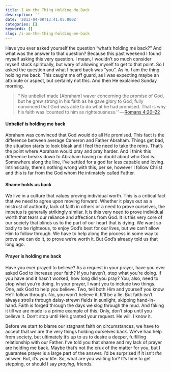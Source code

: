 ```yaml
---
title: I Am the Thing Holding Me Back
description: ''
date: '2013-04-08T13:41:05.000Z'
categories: []
keywords: []
slug: /i-am-the-thing-holding-me-back
---
```


Have you ever asked yourself the question “what’s holding me back?” And what was the answer to that question? Because this past weekend I found myself asking this very question. I mean, I wouldn’t so much consider myself stuck spiritually, but wary of allowing myself to get to that point. So I asked the question and what I heard back was “you”. As in, _I_ am the thing holding me back. This caught me off guard, as I was expecting maybe an attribute or aspect, but certainly not this. And then He explained Sunday morning.

> “ No unbelief made \[Abraham\] waver concerning the promise of God, but he grew strong in his faith as he gave glory to God, fully convinced that God was able to do what he had promised. That is why his faith was ‘counted to him as righteousness.’” — [Romans 4:20–22](http://www.biblegateway.com/passage/?search=Romans%204:20-22&version=ESV "Romans 4:20-22")

#### Unbelief is holding me back

Abraham was convinced that God would do all He promised. This fact is the difference between average Cameron and Father Abraham. Things get bad, the situation starts to look bleak and I feel the need to take the reins. That’s the point where Abraham would pray and pray harder. And I think this difference breaks down to Abraham having no doubt about who God is. Somewhere along the line, I’ve settled for a god far less capable and loving. Intrinsically, there’s nothing wrong with this, per se, however I follow Christ and this is far from the God whom He intimately called Father.

#### Shame holds us back

We live in a culture that values proving individual worth. This is a critical fact that we need to agree upon moving forward. Whether it plays out as a mistrust of authority, lack of faith in others or a need to prove ourselves, the impetus is generally strikingly similar. It is this very need to prove individual worth that tears our reliance and affections from God. It is this very core of our society that blinds us to the part of our heart that is dying. We want so badly to be righteous, to enjoy God’s best for our lives, but we can’t allow Him to follow through. We have to help along the process in some way to prove we can do it, to prove we’re worth it. But God’s already told us that long ago.

#### Prayer is holding me back

Have you ever prayed to believe? As a request in your prayer, have you ever asked God to increase your faith? If you haven’t, stop what you’re doing. If you have and it hasn’t worked, how long did you pray? You, also, need to stop what you’re doing. In your prayer, I want you to include two things. One, ask God to help you believe. Two, tell both Him and yourself you know He’ll follow through. No, you won’t believe it. It’ll be a lie. But faith isn’t always strolls through daisy-strewn fields in sunlight, skipping hand-in-hand. Faith is forged through the days we slog through the mud. And faking it till we are made is a prime example of this. Only, don’t stop until you believe it. Don’t stop until He’s granted your request. He will. I know it.

Before we start to blame our stagnant faith on circumstances, we have to accept that _we_ are the very things holding ourselves back. We’ve had help from society, but ultimately it’s up to us to desire a deeper, fulfilling relationship with our Father. I’ve told you that shame and my lack of prayer are holding me back. Maybe that’s not the crux of the matter for you, but I guarantee prayer is a large part of the answer. I’d be surprised if it isn’t _the_ answer. But, it’s _your_ life. So, what are you waiting for? It’s time to get stepping, or should I say _praying_, friends.